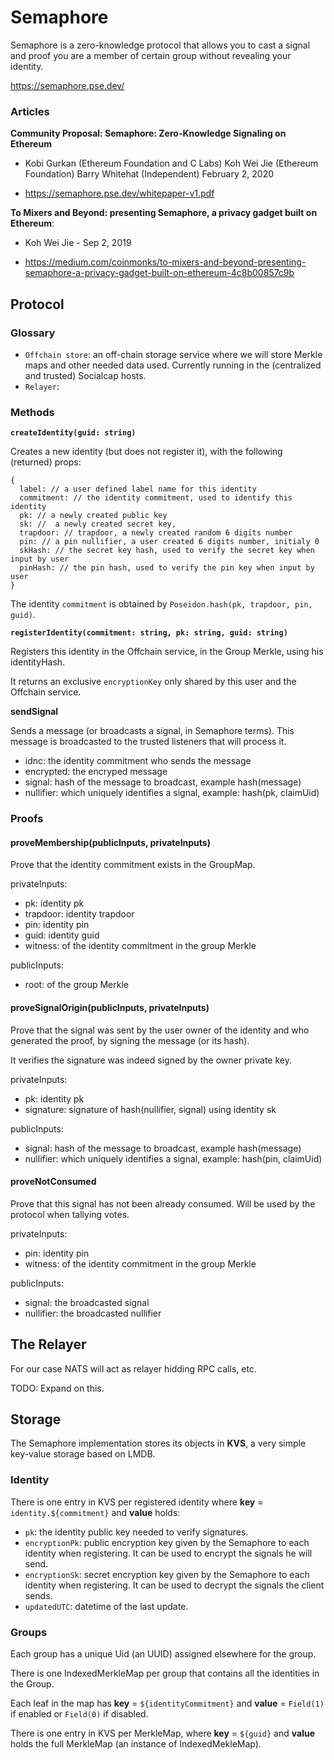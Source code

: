 
# Semaphore

Semaphore is a zero-knowledge protocol that allows you to cast a signal and 
proof you are a member of  certain group without revealing your identity.

https://semaphore.pse.dev/

### Articles

**Community Proposal:
Semaphore: Zero-Knowledge Signaling on Ethereum**

- Kobi Gurkan (Ethereum Foundation and C Labs) 
  Koh Wei Jie (Ethereum Foundation)
  Barry Whitehat (Independent)
  February 2, 2020

- https://semaphore.pse.dev/whitepaper-v1.pdf

**To Mixers and Beyond: presenting Semaphore, a privacy gadget built on Ethereum**: 

- Koh Wei Jie - Sep 2, 2019

- https://medium.com/coinmonks/to-mixers-and-beyond-presenting-semaphore-a-privacy-gadget-built-on-ethereum-4c8b00857c9b

## Protocol

### Glossary

- `Offchain store`: an off-chain storage service where we will store Merkle maps and other needed data used. Currently running in the (centralized and trusted) Socialcap hosts.
- `Relayer`: 

### Methods

**`createIdentity(guid: string)`** 

Creates a new identity (but does not register it), with the following (returned) props: 
~~~
{
  label: // a user defined label name for this identity
  commitment: // the identity commitment, used to identify this identity
  pk: // a newly created public key 
  sk: //  a newly created secret key, 
  trapdoor: // trapdoor, a newly created random 6 digits number 
  pin: // a pin nullifier, a user created 6 digits number, initialy 0
  skHash: // the secret key hash, used to verify the secret key when input by user
  pinHash: // the pin hash, used to verify the pin key when input by user
}
~~~

The identity `commitment` is obtained by `Poseidon.hash(pk, trapdoor, pin, guid)`.

**`registerIdentity(commitment: string, pk: string, guid: string)`**

Registers this identity in the Offchain service, in the Group Merkle, using his identityHash.

It returns an exclusive `encryptionKey` only shared by this user and the Offchain service.

**sendSignal**

Sends a message (or broadcasts a signal, in Semaphore terms). This message is 
 broadcasted to the trusted listeners that will process it.

- idnc: the identity commitment who sends the message
- encrypted: the encryped message 
- signal: hash of the message to broadcast, example hash(message)
- nullifier: which uniquely identifies a signal, example: hash(pk, claimUid)

### Proofs

#### proveMembership(publicInputs, privateInputs)

Prove that the identity commitment exists in the GroupMap. 

privateInputs: 
- pk: identity pk
- trapdoor: identity trapdoor
- pin: identity pin
- guid: identity guid
- witness: of the identity commitment in the group Merkle

publicInputs: 
- root: of the group Merkle

#### proveSignalOrigin(publicInputs, privateInputs)

Prove that the signal was sent by the user owner of the identity and who generated the proof, by signing the message (or its hash).

It verifies the signature was indeed signed by the owner private key.

privateInputs: 
- pk: identity pk 
- signature: signature of hash(nullifier, signal) using identity sk

publicInputs: 
- signal: hash of the message to broadcast, example hash(message)
- nullifier: which uniquely identifies a signal, example: hash(pin, claimUid)

#### proveNotConsumed

Prove that this signal has not been already consumed. Will be used by the protocol when tallying votes.

privateInputs: 
- pin: identity pin 
- witness: of the identity commitment in the group Merkle

publicInputs: 
- signal: the broadcasted signal 
- nullifier: the broadcasted nullifier

## The Relayer

For our case NATS will act as relayer hidding RPC calls, etc. 

TODO: Expand on this.

## Storage

The Semaphore implementation stores its objects in **KVS**, a very simple 
key-value storage based on LMDB.

### Identity 

There is one entry in KVS per registered identity where **key** = `identity.${commitment}`
 and **value** holds:

  - `pk`: the identity public key needed to verify signatures.
  - `encryptionPk`: public encryption key given by the Semaphore to each identity when registering. It can be used to encrypt the signals he will send.
  - `encryptionSk`: secret encryption key given by the Semaphore to each identity when registering. It can be used to decrypt the signals the client sends.
  - `updatedUTC`: datetime of the last update.

### Groups

Each group has a unique Uid (an UUID) assigned elsewhere for the group.

There is one IndexedMerkleMap per group that contains all the identities in the Group. 

Each leaf in the map has **key** = `${identityCommitment}` and **value** = `Field(1)`
 if enabled or `Field(0)` if disabled. 

There is one entry in KVS per MerkleMap, where **key** = `${guid}`
 and **value** holds the full MerkleMap (an instance of IndexedMekleMap).


